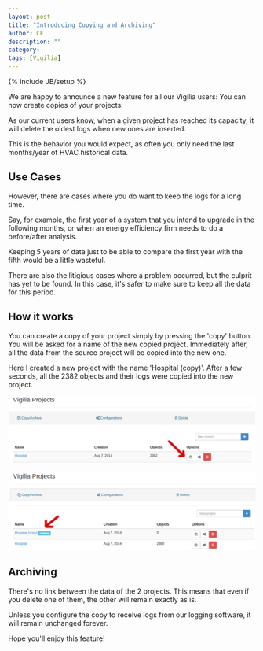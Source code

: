 ```yaml
---
layout: post
title: "Introducing Copying and Archiving"
author: CF
description: ""
category:
tags: [Vigilia]
---
```

{% include JB/setup %}

We are happy to announce a new feature for all our Vigilia users:
You can now create copies of your projects.

As our current users know, when a given project has reached its
capacity, it will delete the oldest logs when new ones are inserted.

This is the behavior you would expect, as often you only need the last
months/year of HVAC historical data.

## Use Cases
However, there are cases where you do want to keep the logs for a long
time.

Say, for example, the first year of a system that you intend to
upgrade in the following months, or when an energy efficiency firm
needs to do a before/after analysis.

Keeping 5 years of data just to be able to compare the first year with
the fifth would be a little wasteful.

There are also the litigious cases where a problem occurred, but the
culprit has yet to be found. In this case, it's safer to make sure to
keep all the data for this period.


## How it works
You can create a copy of your project simply by pressing the 'copy'
button. You will be asked for a name of the new copied project.
Immediately after, all the data from the source project will be copied
into the new one.

Here I created a new project with the name 'Hospital (copy)'. After a
few seconds, all the 2382 objects and their logs were copied into the
new project.

![Copy Project Button](/images/copy-archive-1.png "Copy Project Button")

![Project Copied](/images/copy-archive-2.png "Project Copied")


## Archiving

There's no link between the data of the 2 projects. This means that
even if you delete one of them, the other will remain exactly as is.

Unless you configure the copy to receive logs from our logging
software, it will remain unchanged forever.


Hope you'll enjoy this feature!
